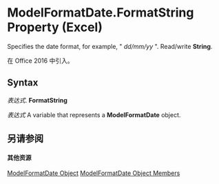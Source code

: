 
# ModelFormatDate.FormatString Property (Excel)

Specifies the date format, for example, " _dd/mm/yy_ ". Read/write **String**.

在 Office 2016 中引入。

## Syntax

 _表达式_. **FormatString**

 _表达式_ A variable that represents a **ModelFormatDate** object.


## 另请参阅


#### 其他资源


[ModelFormatDate Object](fe0be1f5-bd51-11cf-f0ba-f7c1ff228ecd.md)
[ModelFormatDate Object Members](http://msdn.microsoft.com/library/ca0b5cc3-4396-84f3-add3-7581a84690a6%28Office.15%29.aspx)